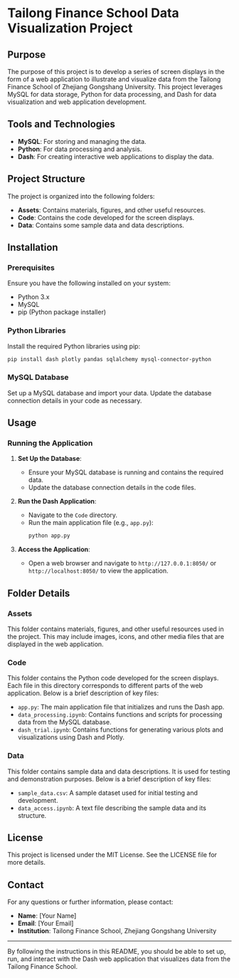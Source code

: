 # Tailong Finance School Data Visualization Project

## Purpose

The purpose of this project is to develop a series of screen displays in the form of a web application to illustrate and visualize data from the Tailong Finance School of Zhejiang Gongshang University. This project leverages MySQL for data storage, Python for data processing, and Dash for data visualization and web application development.

## Tools and Technologies

- **MySQL**: For storing and managing the data.
- **Python**: For data processing and analysis.
- **Dash**: For creating interactive web applications to display the data.

## Project Structure

The project is organized into the following folders:

- **Assets**: Contains materials, figures, and other useful resources.
- **Code**: Contains the code developed for the screen displays.
- **Data**: Contains some sample data and data descriptions.

## Installation

### Prerequisites

Ensure you have the following installed on your system:

- Python 3.x
- MySQL
- pip (Python package installer)

### Python Libraries

Install the required Python libraries using pip:

```bash
pip install dash plotly pandas sqlalchemy mysql-connector-python
```

### MySQL Database

Set up a MySQL database and import your data. Update the database connection details in your code as necessary.

## Usage

### Running the Application

1. **Set Up the Database**:

   - Ensure your MySQL database is running and contains the required data.
   - Update the database connection details in the code files.
2. **Run the Dash Application**:

   - Navigate to the `Code` directory.
   - Run the main application file (e.g., `app.py`):
     ```bash
     python app.py
     ```
3. **Access the Application**:

   - Open a web browser and navigate to `http://127.0.0.1:8050/` or `http://localhost:8050/` to view the application.

## Folder Details

### Assets

This folder contains materials, figures, and other useful resources used in the project. This may include images, icons, and other media files that are displayed in the web application.

### Code

This folder contains the Python code developed for the screen displays. Each file in this directory corresponds to different parts of the web application. Below is a brief description of key files:

- `app.py`: The main application file that initializes and runs the Dash app.
- `data_processing.ipynb`: Contains functions and scripts for processing data from the MySQL database.
- `dash_trial.ipynb`: Contains functions for generating various plots and visualizations using Dash and Plotly.

### Data

This folder contains sample data and data descriptions. It is used for testing and demonstration purposes. Below is a brief description of key files:

- `sample_data.csv`: A sample dataset used for initial testing and development.
- `data_access.ipynb`: A text file describing the sample data and its structure.

## License

This project is licensed under the MIT License. See the LICENSE file for more details.

## Contact

For any questions or further information, please contact:

- **Name**: [Your Name]
- **Email**: [Your Email]
- **Institution**: Tailong Finance School, Zhejiang Gongshang University

---

By following the instructions in this README, you should be able to set up, run, and interact with the Dash web application that visualizes data from the Tailong Finance School.
